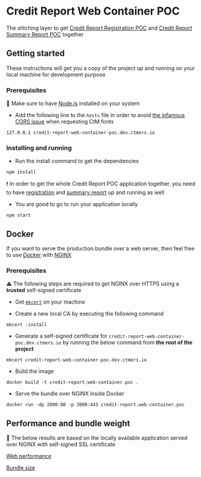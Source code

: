 # Credit Report Web Container POC

The stitching layer to get [Credit Report Registration POC](https://github.com/MikhailMamayeu/credit-report.registration.poc) and [Credit Report Summary Report POC](https://github.com/MikhailMamayeu/credit-report.summary-report.poc) together

## Getting started

These instructions will get you a copy of the project up and running on your local machine for development purpose

### Prerequisites

:loudspeaker: Make sure to have [Node.js](https://nodejs.org/en/) installed on your system

- Add the following line to the `hosts` file in order to avoid [the infamous CORS issue](https://comparethemarket.atlassian.net/wiki/spaces/MEER/pages/1907130737) when requesting CtM fonts

```
127.0.0.1 credit-report-web-container-poc.dev.ctmers.io
```

### Installing and running

- Run the install command to get the dependencies

```
npm install
```

:heavy_exclamation_mark: In order to get the whole Credit Report POC application together, you need to have [registration](https://github.com/MikhailMamayeu/credit-report.registration.poc) and [summary report](https://github.com/MikhailMamayeu/credit-report.summary-report.poc) up and running as well

- You are good to go to run your application locally

```
npm start
```

## Docker

If you want to serve the production bundle over a web server, then feel free to use [Docker](https://www.docker.com/) with [NGINX](https://nginx.org/)

### Prerequisites

:warning: The following steps are required to get NGINX over HTTPS using a **trusted** self-signed certificate

- Get [`mkcert`](https://github.com/FiloSottile/mkcert) on your machine

- Create a new local CA by executing the following command

```
mkcert -install
```

- Generate a self-signed certificate for `credit-report-web-container-poc.dev.ctmers.io` by running the below command from **the root of the project**

```
mkcert credit-report-web-container-poc.dev.ctmers.io
```

- Build the image

```
docker build -t credit-report.web-container.poc .
```

- Serve the bundle over NGINX inside Docker

```
docker run -dp 2000:80 -p 3000:443 credit-report.web-container.poc
```

## Performance and bundle weight

:eyes: The below results are based on the locally available application served over NGINX with self-signed SSL certificate

[Web performance](https://ctm-fcr-web-poc.s3-eu-west-1.amazonaws.com/sitespeed-result/custom-micro-frontend/index.html)

[Bundle size](https://ja2r7.app.goo.gl/rajrMgVoQuasxzUp6)
